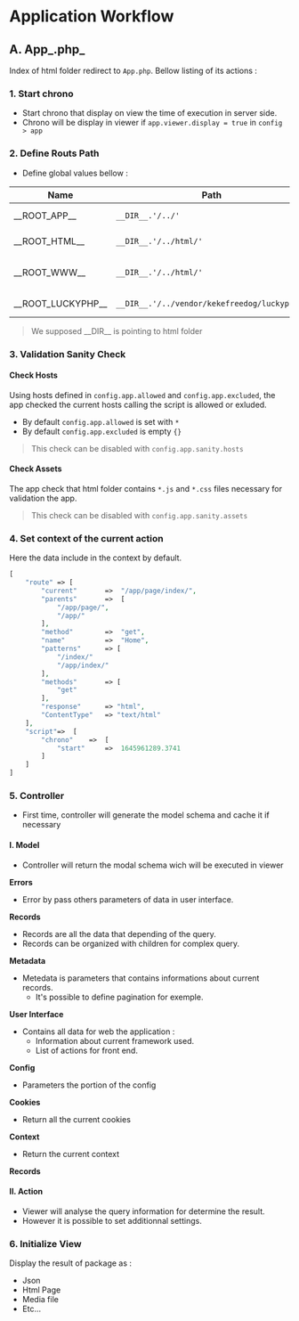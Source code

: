 # Application Workflow

## A. App_.php_

Index of html folder redirect to `App.php`. Bellow listing of its actions :

### 1. Start chrono

- Start chrono that display on view the time of execution in server side.
- Chrono will be display in viewer if `app.viewer.display = true` in `config > app` 

### 2. Define Routs Path

- Define global values bellow :

| Name | Path | Description |
|-|-|-|
| \_\_ROOT_APP\_\_ | `__DIR__.'/../'` | Root of the app |
| \_\_ROOT_HTML\_\_ | `__DIR__.'/../html/'` | Root of the html |
| \_\_ROOT_WWW\_\_ | `__DIR__.'/../html/'` | Root of the html (alternative) |
| \_\_ROOT_LUCKYPHP\_\_ | `__DIR__.'/../vendor/kekefreedog/luckyphp/'` | Root of the framework |

> We supposed \_\_DIR\_\_ is pointing to html folder

### 3. Validation Sanity Check

#### **Check Hosts**

Using hosts defined in `config.app.allowed` and `config.app.excluded`, the app checked the current hosts calling the script is allowed or exluded.

- By default `config.app.allowed` is set with `*`
- By default `config.app.excluded` is empty `{}`

> This check can be disabled with `config.app.sanity.hosts`

#### **Check Assets**

The app check that html folder contains `*.js` and `*.css` files necessary for validation the app.

> This check can be disabled with `config.app.sanity.assets`

### 4. Set context of the current action

Here the data include in the context by default.
```php
[
    "route" => [
        "current"       =>  "/app/page/index/",
        "parents"       =>  [
            "/app/page/",
            "/app/"
        ],
        "method"        =>  "get",
        "name"          =>  "Home",
        "patterns"      => [
            "/index/"
            "/app/index/"
        ],
        "methods"       => [
            "get"
        ],
        "response"      => "html",
        "ContentType"   => "text/html"
    ],
    "script"=>  [
        "chrono"    =>  [
            "start"     =>  1645961289.3741
        ]
    ]
]
```

### 5. Controller

- First time, controller will generate the model schema and cache it if necessary

#### I. Model

- Controller will return the modal schema wich will be executed in viewer

**Errors**

- Error by pass others parameters of data in user interface.

**Records**

- Records are all the data that depending of the query.
- Records can be organized with children for complex query.

**Metadata**

- Metedata is parameters that contains informations about current records. 
    - It's possible to define pagination for exemple.

**User Interface**

- Contains all data for web the application :
    - Information about current framework used.
    - List of actions for front end.

**Config**

- Parameters the portion of the config

**Cookies**

- Return all the current cookies

**Context**

- Return the current context

**Records**

#### II. Action

- Viewer will analyse the query information for determine the result.
- However it is possible to set additionnal settings.

### 6. Initialize View

Display the result of package as :
- Json
- Html Page
- Media file
- Etc... 